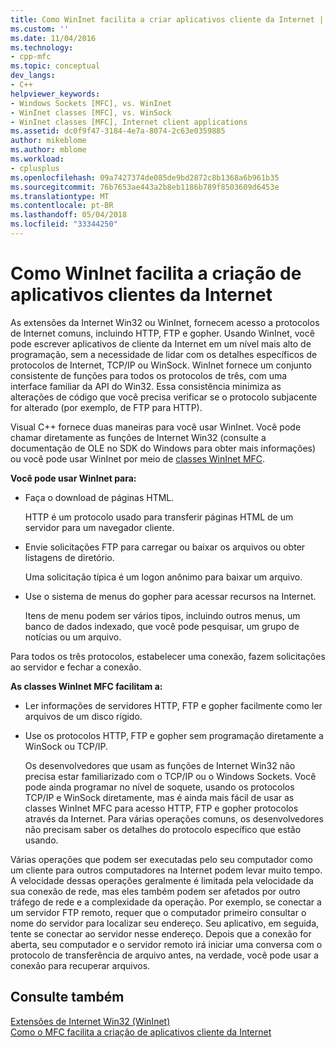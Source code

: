 ```yaml
---
title: Como WinInet facilita a criar aplicativos cliente da Internet | Microsoft Docs
ms.custom: ''
ms.date: 11/04/2016
ms.technology:
- cpp-mfc
ms.topic: conceptual
dev_langs:
- C++
helpviewer_keywords:
- Windows Sockets [MFC], vs. WinInet
- WinInet classes [MFC], vs. WinSock
- WinInet classes [MFC], Internet client applications
ms.assetid: dc0f9f47-3184-4e7a-8074-2c63e0359885
author: mikeblome
ms.author: mblome
ms.workload:
- cplusplus
ms.openlocfilehash: 09a7427374de085de9bd2872c8b1368a6b961b35
ms.sourcegitcommit: 76b7653ae443a2b8eb1186b789f8503609d6453e
ms.translationtype: MT
ms.contentlocale: pt-BR
ms.lasthandoff: 05/04/2018
ms.locfileid: "33344250"
---
```

# <a name="how-wininet-makes-it-easier-to-create-internet-client-applications"></a>Como WinInet facilita a criação de aplicativos clientes da Internet
As extensões da Internet Win32 ou WinInet, fornecem acesso a protocolos de Internet comuns, incluindo HTTP, FTP e gopher. Usando WinInet, você pode escrever aplicativos de cliente da Internet em um nível mais alto de programação, sem a necessidade de lidar com os detalhes específicos de protocolos de Internet, TCP/IP ou WinSock. WinInet fornece um conjunto consistente de funções para todos os protocolos de três, com uma interface familiar da API do Win32. Essa consistência minimiza as alterações de código que você precisa verificar se o protocolo subjacente for alterado (por exemplo, de FTP para HTTP).  
  
 Visual C++ fornece duas maneiras para você usar WinInet. Você pode chamar diretamente as funções de Internet Win32 (consulte a documentação de OLE no SDK do Windows para obter mais informações) ou você pode usar WinInet por meio de [classes WinInet MFC](../mfc/mfc-classes-for-creating-internet-client-applications.md).  
  
 **Você pode usar WinInet para:**  
  
-   Faça o download de páginas HTML.  
  
     HTTP é um protocolo usado para transferir páginas HTML de um servidor para um navegador cliente.  
  
-   Envie solicitações FTP para carregar ou baixar os arquivos ou obter listagens de diretório.  
  
     Uma solicitação típica é um logon anônimo para baixar um arquivo.  
  
-   Use o sistema de menus do gopher para acessar recursos na Internet.  
  
     Itens de menu podem ser vários tipos, incluindo outros menus, um banco de dados indexado, que você pode pesquisar, um grupo de notícias ou um arquivo.  
  
 Para todos os três protocolos, estabelecer uma conexão, fazem solicitações ao servidor e fechar a conexão.  
  
 **As classes WinInet MFC facilitam a:**  
  
-   Ler informações de servidores HTTP, FTP e gopher facilmente como ler arquivos de um disco rígido.  
  
-   Use os protocolos HTTP, FTP e gopher sem programação diretamente a WinSock ou TCP/IP.  
  
     Os desenvolvedores que usam as funções de Internet Win32 não precisa estar familiarizado com o TCP/IP ou o Windows Sockets. Você pode ainda programar no nível de soquete, usando os protocolos TCP/IP e WinSock diretamente, mas é ainda mais fácil de usar as classes WinInet MFC para acesso HTTP, FTP e gopher protocolos através da Internet. Para várias operações comuns, os desenvolvedores não precisam saber os detalhes do protocolo específico que estão usando.  
  
 Várias operações que podem ser executadas pelo seu computador como um cliente para outros computadores na Internet podem levar muito tempo. A velocidade dessas operações geralmente é limitada pela velocidade da sua conexão de rede, mas eles também podem ser afetados por outro tráfego de rede e a complexidade da operação. Por exemplo, se conectar a um servidor FTP remoto, requer que o computador primeiro consultar o nome do servidor para localizar seu endereço. Seu aplicativo, em seguida, tente se conectar ao servidor nesse endereço. Depois que a conexão for aberta, seu computador e o servidor remoto irá iniciar uma conversa com o protocolo de transferência de arquivo antes, na verdade, você pode usar a conexão para recuperar arquivos.  
  
## <a name="see-also"></a>Consulte também  
 [Extensões de Internet Win32 (WinInet)](../mfc/win32-internet-extensions-wininet.md)   
 [Como o MFC facilita a criação de aplicativos cliente da Internet](../mfc/how-mfc-makes-it-easier-to-create-internet-client-applications.md)

